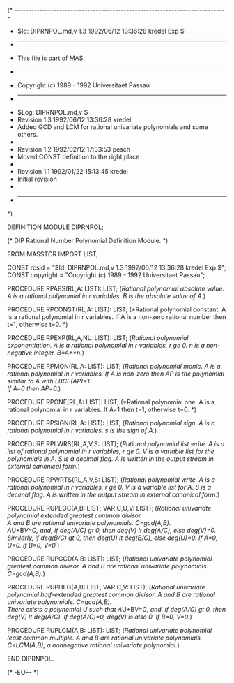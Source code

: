 (* ----------------------------------------------------------------------------
 * $Id: DIPRNPOL.md,v 1.3 1992/06/12 13:36:28 kredel Exp $
 * ----------------------------------------------------------------------------
 * This file is part of MAS.
 * ----------------------------------------------------------------------------
 * Copyright (c) 1989 - 1992 Universitaet Passau
 * ----------------------------------------------------------------------------
 * $Log: DIPRNPOL.md,v $
 * Revision 1.3  1992/06/12  13:36:28  kredel
 * Added GCD and LCM for rational univariate polynomials and some others.
 *
 * Revision 1.2  1992/02/12  17:33:53  pesch
 * Moved CONST definition to the right place
 *
 * Revision 1.1  1992/01/22  15:13:45  kredel
 * Initial revision
 *
 * ----------------------------------------------------------------------------
 *)

DEFINITION MODULE DIPRNPOL;


(* DIP Rational Number Polynomial Definition Module. *)



FROM MASSTOR IMPORT LIST;

CONST rcsid = "$Id: DIPRNPOL.md,v 1.3 1992/06/12 13:36:28 kredel Exp $";
CONST copyright = "Copyright (c) 1989 - 1992 Universitaet Passau";



PROCEDURE RPABS(RL,A: LIST): LIST;
(*Rational polynomial absolute value.  A is a rational polynomial in
r variables.  B is the absolute value of A.*)


PROCEDURE RPCONST(RL,A: LIST): LIST; 
(*Rational polynomial constant.  A is a rational polynomial in r
variables.  If A is a non-zero rational number then t=1, 
otherwise t=0. *) 


PROCEDURE RPEXP(RL,A,NL: LIST): LIST;
(*Rational polynomial exponentiation.  A is a rational polynomial in
r variables, r ge 0.  n is a non-negative integer.  B=A**n.*)
 

PROCEDURE RPMON(RL,A: LIST): LIST;
(*Rational polynomial monic.  A is a rational polynomial in r variables.
If A is non-zero then AP is the polynomial similar to A with LBCF(AP)=1.  
If A=0 then AP=0.*)


PROCEDURE RPONE(RL,A: LIST): LIST; 
(*Rational polynomial one.  A is a rational polynomial in r
variables.  If A=1 then t=1, otherwise t=0. *) 


PROCEDURE RPSIGN(RL,A: LIST): LIST;
(*Rational polynomial sign.  A is a rational polynomial in r
variables.  s is the sign of A.*)


PROCEDURE RPLWRS(RL,A,V,S: LIST); 
(*Rational polynomial list write.  A is a list of rational
polynomial in r variables, r ge 0.  V is a variable list for
the polynomials in A. S is a decimal flag. A is written in the
output stream in external canonical form.*)


PROCEDURE RPWRTS(RL,A,V,S: LIST); 
(*Rational polynomial write.  A is a rational polynomial in r
variables, r ge 0.  V is a variable list for A. S is a decimal
flag. A is written in the output stream in external canonical form.*)


PROCEDURE RUPEGC(A,B: LIST;  VAR C,U,V: LIST); 
(*Rational univariate polynomial extended greatest common divisor.  
A and B are rational univariate polynomials. C=gcd(A,B).  
A*U+B*V=C, and, if deg(A/C) gt 0, then deg(V) lt
deg(A/C), else deg(V)=0.  Similarly, if deg(B/C) gt 0, then deg(U) lt
deg(B/C), else deg(U)=0.  If A=0, U=0.  If B=0, V=0.*)


PROCEDURE RUPGCD(A,B: LIST): LIST; 
(*Rational univariate polynomial greatest common divisor.  A and B are
rational univariate polynomials. C=gcd(A,B).*)


PROCEDURE RUPHEG(A,B: LIST;  VAR C,V: LIST); 
(*Rational univariate polynomial half-extended greatest common divisor.
A and B are rational univariate polynomials.  C=gcd(A,B).  
There exists a polynomial U such that A*U+B*V=C, and, if deg(A/C) gt 0, 
then deg(V) lt deg(A/C).  If deg(A/C)=0, deg(V) is also 0.  If B=0, V=0.*)


PROCEDURE RUPLCM(A,B: LIST): LIST; 
(*Rational univariate polynomial least common multiple. A and B are 
rational univariate polynomials. C=LCM(A,B), a nonnegative 
rational univariate polynomial.*)


END DIPRNPOL.


(* -EOF- *)
